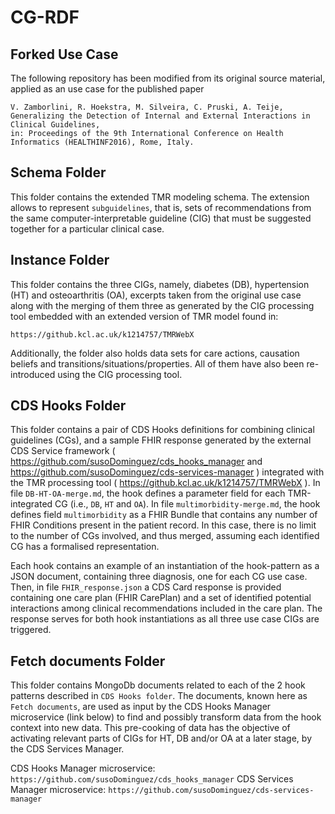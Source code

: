 # CG-RDF

## Forked Use Case 

The following repository has been modified from its original source material, applied as an use case for the published paper

```
V. Zamborlini, R. Hoekstra, M. Silveira, C. Pruski, A. Teije, 
Generalizing the Detection of Internal and External Interactions in Clinical Guidelines,
in: Proceedings of the 9th International Conference on Health Informatics (HEALTHINF2016), Rome, Italy.

```

## Schema Folder

This folder contains the extended TMR modeling schema. The extension allows to represent `subguidelines`, that is, sets of recommendations from the same computer-interpretable guideline (CIG) that must be suggested together for a particular clinical case.

## Instance Folder

This folder contains the three CIGs, namely, diabetes (DB), hypertension (HT) and osteoarthritis (OA), excerpts taken from the original use case along with the merging of them three as generated by the CIG processing tool embedded with an extended version of TMR model found in:

```
https://github.kcl.ac.uk/k1214757/TMRWebX

```
Additionally, the folder also holds data sets for care actions, causation beliefs and transitions/situations/properties. All of them have also been re-introduced using the CIG processing tool.



## CDS Hooks Folder

This folder contains a pair of CDS Hooks definitions for combining clinical guidelines (CGs), and a sample FHIR response generated by the external CDS Service framework ( https://github.com/susoDominguez/cds_hooks_manager and https://github.com/susoDominguez/cds-services-manager ) integrated with the TMR processing tool ( https://github.kcl.ac.uk/k1214757/TMRWebX ).
In file `DB-HT-OA-merge.md`, the hook defines a parameter field for each TMR-integrated CG (i.e., `DB`, `HT` and `OA`).
In file `multimorbidity-merge.md`, the hook defines field `multimorbidity` as a FHIR Bundle that contains any number of FHIR Conditions present in the patient record. In this case, there is no limit to the number of CGs involved, and thus merged, assuming each identified CG has a formalised representation.

Each hook contains an example of an instantiation of the hook-pattern as a JSON document, containing three diagnosis, one for each CG use case. Then, in file `FHIR_response.json` a CDS Card response is provided containing one care plan (FHIR CarePlan) and a set of identified potential interactions among clinical recommendations included in the care plan. The response serves for both hook instantiations as all three use case CIGs are triggered.

## Fetch documents Folder

This folder contains MongoDb documents related to each of the 2 hook patterns described in `CDS Hooks folder`. The documents, known here as `Fetch documents`, are used as input by the CDS Hooks Manager microservice (link below) to find and possibly transform data from the hook context into new data. This pre-cooking of data has the objective of activating relevant parts of CIGs for HT, DB and/or OA at a later stage, by the CDS Services Manager.

CDS Hooks Manager microservice:
`
https://github.com/susoDominguez/cds_hooks_manager
`
CDS Services Manager microservice:
`
https://github.com/susoDominguez/cds-services-manager
`
